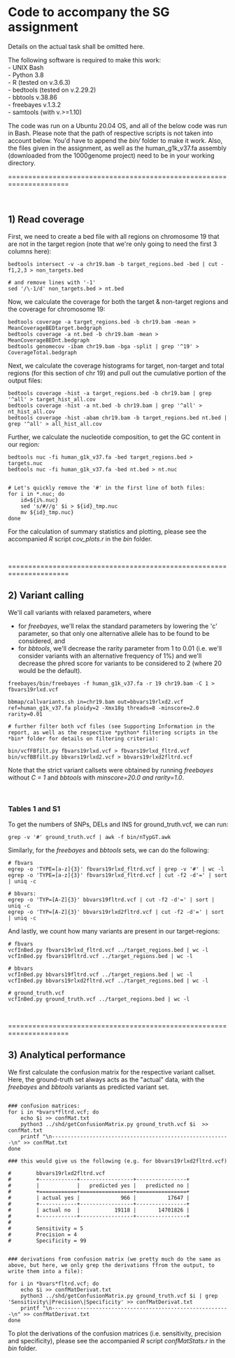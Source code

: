 # Code to accompany the SG assignment 
Details on the actual task shall be omitted here. 

The following software is required to make this work:  
	- UNIX Bash  
	- Python 3.8  
	- R (tested on v.3.6.3)  
	- bedtools (tested on v.2.29.2)  
	- bbtools v.38.86  
	- freebayes v.1.3.2  
	- samtools (with v.>=1.10)  

The code was run on a Ubuntu 20.04 OS, and all of the below code was run in Bash. 
Please note that the path of respective scripts is not taken into account below. You'd have to append the *bin/* folder to make it work. Also, the files given in the assignment, as well as the human_g1k_v37.fa assembly (downloaded from the 1000genome project) need to be in your working directory. 

=====================================================================

<br/>

## 1) Read coverage 

First, we need to create a bed file with all regions on chromosome 19 that are not in the target region (note that we're only going to need the first 3 columns here):
```
bedtools intersect -v -a chr19.bam -b target_regions.bed -bed | cut -f1,2,3 > non_targets.bed

# and remove lines with '-1'
sed '/\-1/d' non_targets.bed > nt.bed
```

Now, we calculate the coverage for both the target & non-target regions and the coverage for chromosome 19:
```
bedtools coverage -a target_regions.bed -b chr19.bam -mean > MeanCoverageBEDtarget.bedgraph
bedtools coverage -a nt.bed -b chr19.bam -mean > MeanCoverageBEDnt.bedgraph
bedtools genomecov -ibam chr19.bam -bga -split | grep '^19' > CoverageTotal.bedgraph

```

Next, we calculate the coverage histograms for target, non-target and total regions (for this section of chr 19) and pull out the cumulative portion of the output files:
```
bedtools coverage -hist -a target_regions.bed -b chr19.bam | grep  '^all' > target_hist_all.cov
bedtools coverage -hist -a nt.bed -b chr19.bam | grep '^all' > nt_hist_all.cov
bedtools coverage -hist -abam chr19.bam -b target_regions.bed nt.bed | grep '^all' > all_hist_all.cov
```

Further, we calculate the nucleotide composition, to get the GC content in our region:
```
bedtools nuc -fi human_g1k_v37.fa -bed target_regions.bed > targets.nuc
bedtools nuc -fi human_g1k_v37.fa -bed nt.bed > nt.nuc 


# Let's quickly remove the '#' in the first line of both files:
for i in *.nuc; do
	id=${i%.nuc}
    sed 's/#//g' $i > ${id}_tmp.nuc
	mv ${id}_tmp.nuc}  
done

```

For the calculation of summary statistics and plotting, please see the accompanied *R* script *cov_plots.r* in the *bin* folder.

<br/>

=====================================================================

## 2) Variant calling 

We'll call variants with relaxed parameters, where 
- for *freebayes*, we'll relax the standard parameters by lowering the 'c' parameter, so that only one alternative allele has to be found to be considered, and 
- for *bbtools*, we'll decrease the rarity parameter from 1 to 0.01 (i.e. we'll consider variants with an alternative frequency of 1%) and we'll decrease the phred score for variants to be considered to 2 (where 20 would be the default).
```
freebayes/bin/freebayes -f human_g1k_v37.fa -r 19 chr19.bam -C 1 > fbvars19rlxd.vcf  

bbmap/callvariants.sh in=chr19.bam out=bbvars19rlxd2.vcf ref=human_g1k_v37.fa ploidy=2 -Xmx18g threads=8 -minscore=2.0 rarity=0.01

# further filter both vcf files (see Supporting Information in the report, as well as the respective *python* filtering scripts in the *bin* folder for details on filtering criteria):

bin/vcfFBfilt.py fbvars19rlxd.vcf > fbvars19rlxd_fltrd.vcf
bin/vcfBBfilt.py bbvars19rlxd2.vcf > bbvars19rlxd2fltrd.vcf
```
Note that the strict variant callsets were obtained by running *freebayes* without *C = 1* and *bbtools* with *minscore=20.0 and rarity=1.0*. 

<br/>

### Tables 1 and S1
To get the numbers of SNPs, DELs and INS for ground_truth.vcf, we can run:
```
grep -v '#' ground_truth.vcf | awk -f bin/nTypGT.awk
```
Similarly, for the *freebayes* and *bbtools* sets, we can do the following: 

```
# fbvars
egrep -o 'TYPE=[a-z]{3}' fbvars19rlxd_fltrd.vcf | grep -v '#' | wc -l
egrep -o 'TYPE=[a-z]{3}' fbvars19rlxd_fltrd.vcf | cut -f2 -d'=' | sort | uniq -c

# bbvars:
egrep -o 'TYP=[A-Z]{3}' bbvars19fltrd.vcf | cut -f2 -d'=' | sort | uniq -c
egrep -o 'TYP=[A-Z]{3}' bbvars19rlxd2fltrd.vcf | cut -f2 -d'=' | sort | uniq -c
```

And lastly, we count how many variants are present in our target-regions:
```
# fbvars
vcfInBed.py fbvars19rlxd_fltrd.vcf ../target_regions.bed | wc -l
vcfInBed.py fbvars19fltrd.vcf ../target_regions.bed | wc -l

# bbvars
vcfInBed.py bbvars19fltrd.vcf ../target_regions.bed | wc -l
vcfInBed.py bbvars19rlxd2fltrd.vcf ../target_regions.bed | wc -l

# ground_truth.vcf 
vcfInBed.py ground_truth.vcf ../target_regions.bed | wc -l
```

<br/>

=====================================================================

## 3) Analytical performance 

We first calculate the confusion matrix for the respective variant callset. Here, the ground-truth set always acts as the "actual" data, with the *freebayes* and *bbtools* variants as predicted variant set. 

```

### confusion matrices: 
for i in *bvars*fltrd.vcf; do  
	echo $i >> confMat.txt
	python3 ../shd/getConfusionMatrix.py ground_truth.vcf $i  >> confMat.txt
	printf "\n---------------------------------------------------------\n" >> confMat.txt
done

### this would give us the following (e.g. for bbvars19rlxd2fltrd.vcf)

#		 bbvars19rlxd2fltrd.vcf
#		 +------------+-----------------+----------------+
#		 |            |   predicted yes |   predicted no |
#		 +============+=================+================+
#		 | actual yes |             966 |          17647 |
#		 +------------+-----------------+----------------+
#		 | actual no  |           19118 |       14701826 |
#		 +------------+-----------------+----------------+ 
#		 
#		 Sensitivity = 5
#		 Precision = 4
#		 Specificity = 99


### derivations from confusion matrix (we pretty much do the same as above, but here, we only grep the derivations ffrom the output, to write them into a file): 

for i in *bvars*fltrd.vcf; do  
	echo $i >> confMatDerivat.txt
	python3 ../shd/getConfusionMatrix.py ground_truth.vcf $i | grep 'Sensitivity\|Precision\|Specificity' >> confMatDerivat.txt
	printf "\n---------------------------------------------------------\n" >> confMatDerivat.txt
done

```

To plot the derivations of the confusion matrices (i.e. sensitivity, precision and specificity), please see the accompanied *R* script *confMatStats.r* in the *bin* folder.


